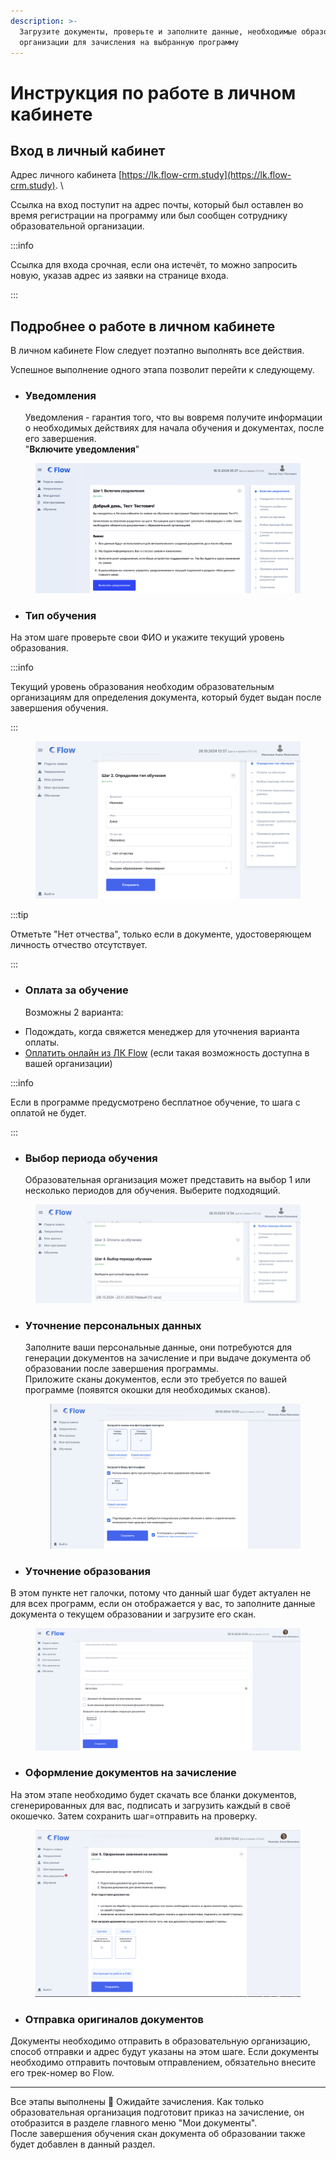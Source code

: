 ```yaml
---
description: >-
  Загрузите документы, проверьте и заполните данные, необходимые образовательной
  организации для зачисления на выбранную программу
---
```


# Инструкция по работе в личном кабинете

## Вход в личный кабинет

Адрес личного кабинета [https://lk.flow-crm.study](https://lk.flow-crm.study). \


Ссылка на вход поступит на адрес почты, который был оставлен во время регистрации на программу или был сообщен сотруднику образовательной организации.&#x20;

:::info

Ссылка для входа срочная, если она истечёт, то можно  запросить новую, указав адрес из заявки на странице входа.

:::

## Подробнее о работе в личном кабинете

В личном кабинете Flow следует поэтапно выполнять все действия.&#x20;

Успешное выполнение одного этапа позволит перейти к следующему.

*   ### Уведомления

    Уведомления - гарантия того, что вы вовремя получите информации о необходимых действиях для начала обучения и документах, после его завершения.\
    "**Включите уведомления**"

<figure><img src=".gitbook/assets/image (10).png" alt=""><figcaption></figcaption></figure>

* ### Тип обучения

На этом шаге  проверьте свои ФИО и укажите текущий уровень образования.

:::info

Текущий уровень образования необходим образовательным организациям для определения документа, который будет выдан после завершения обучения.

:::

<figure><img src=".gitbook/assets/image (18).png" alt=""><figcaption></figcaption></figure>

:::tip

Отметьте "Нет отчества", только если в документе, удостоверяющем личность отчество отсутствует.

:::

*   ### Оплата за обучение

    Возможны 2 варианта:&#x20;

- Подождать, когда свяжется менеджер для уточнения варианта оплаты.
- [Оплатить онлайн из  ЛК Flow](kak-oplatit-obuchenie.md) (если такая возможность доступна в вашей организации)

:::info

Если в программе предусмотрено бесплатное обучение, то шага с оплатой не будет.

:::

*   ### Выбор периода обучения

    Образовательная организация может представить на выбор 1 или несколько периодов для обучения. Выберите подходящий.

<figure><img src=".gitbook/assets/image (19).png" alt=""><figcaption></figcaption></figure>

*   ### Уточнение персональных данных

    Заполните ваши персональные данные, они потребуются для генерации документов на зачисление и при выдаче документа об образовании после завершения программы.\
    Приложите сканы документов, если это требуется по вашей программе (появятся окошки для необходимых сканов).



    <figure><img src=".gitbook/assets/image (20).png" alt=""><figcaption></figcaption></figure>



* ### Уточнение образования

В этом пункте нет галочки, потому что данный шаг будет актуален не для всех программ, если он отображается у вас, то заполните данные документа о текущем образовании и загрузите его скан.

<figure><img src=".gitbook/assets/image (21).png" alt=""><figcaption></figcaption></figure>

* ### Оформление документов на зачисление

На этом этапе необходимо будет скачать все бланки документов, сгенерированных для вас, подписать и загрузить каждый в своё окошечко. Затем сохранить шаг=отправить на проверку.

<figure><img src=".gitbook/assets/image (16).png" alt=""><figcaption></figcaption></figure>



* ### Отправка оригиналов документов

Документы необходимо отправить в образовательную организацию, способ отправки и адрес будут указаны на этом шаге. Если документы необходимо отправить почтовым отправлением, обязательно внесите его трек-номер во Flow.



***

Все этапы выполнены :tada: Ожидайте зачисления. Как только образовательная организация подготовит приказ на зачисление, он отобразится в разделе главного меню "Мои документы".\
После завершения обучения скан документа об образовании также будет добавлен в данный раздел.
